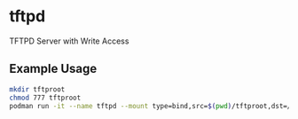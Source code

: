 # tftpd
TFTPD Server with Write Access

## Example Usage

```sh
mkdir tftproot
chmod 777 tftproot
podman run -it --name tftpd --mount type=bind,src=$(pwd)/tftproot,dst=/tftproot,rw=true,relabel=shared --net host ghcr.io/jweisner/tftpd:latest
```
